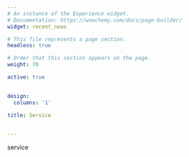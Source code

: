 ```yaml
---
# An instance of the Experience widget.
# Documentation: https://wowchemy.com/docs/page-builder/
widget: recent_news

# This file represents a page section.
headless: true

# Order that this section appears on the page.
weight: 70

active: true

 
design:
  columns: '1'

title: Service
 

---
```


service
